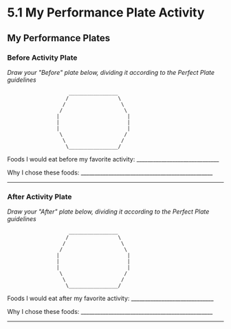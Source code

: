 # 5.1 My Performance Plate Activity

## My Performance Plates

### Before Activity Plate
*Draw your "Before" plate below, dividing it according to the Perfect Plate guidelines*

```
                    ________________
                   /                \
                  /                  \
                 /                    \
                |                      |
                |                      |
                |                      |
                 \                    /
                  \                  /
                   \________________/
```

Foods I would eat before my favorite activity: ______________________________

Why I chose these foods: ________________________________________________
____________________________________________________________________

### After Activity Plate
*Draw your "After" plate below, dividing it according to the Perfect Plate guidelines*

```
                    ________________
                   /                \
                  /                  \
                 /                    \
                |                      |
                |                      |
                |                      |
                 \                    /
                  \                  /
                   \________________/
```

Foods I would eat after my favorite activity: ______________________________

Why I chose these foods: ________________________________________________
____________________________________________________________________



